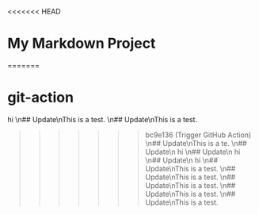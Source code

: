 <<<<<<< HEAD
# My Markdown Project
=======

# git-action
hi
\n## Update\nThis is a test.
\n## Update\nThis is a test.
>>>>>>> bc9e136 (Trigger GitHub Action)
\n## Update\nThis is a te.
\n## Update\n hi
\n## Update\n hi
\n## Update\n hi
\n## Update\nThis is a test.
\n## Update\nThis is a test.
\n## Update\nThis is a test.
\n## Update\nThis is a test.
\n## Update\nThis is a test.
